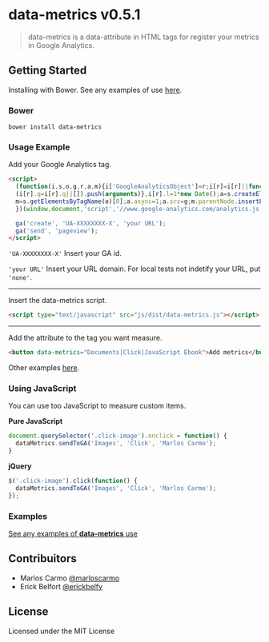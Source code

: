 # data-metrics v0.5.1

> data-metrics is a data-attribute in HTML tags for register your metrics in Google Analytics.

## Getting Started

Installing with Bower. See any examples of use [here](http://marloscarmo.github.io/data-metrics/).

### Bower 

`
bower install data-metrics
`

### Usage Example

Add your Google Analytics tag.

```html
<script>
  (function(i,s,o,g,r,a,m){i['GoogleAnalyticsObject']=r;i[r]=i[r]||function(){
  (i[r].q=i[r].q||[]).push(arguments)},i[r].l=1*new Date();a=s.createElement(o),
  m=s.getElementsByTagName(o)[0];a.async=1;a.src=g;m.parentNode.insertBefore(a,m)
  })(window,document,'script','//www.google-analytics.com/analytics.js','ga');

  ga('create', 'UA-XXXXXXXX-X', 'your URL');
  ga('send', 'pageview');
</script>
```
`'UA-XXXXXXXX-X'` Insert your GA id.

`'your URL'` Insert your URL domain. For local tests not indetify your URL, put  `'none'`.

***
Insert the data-metrics script.

```html
<script type="text/javascript" src="js/dist/data-metrics.js"></script>
```
***
Add the attribute to the tag you want measure.

```html
<button data-metrics="Documents|Click|JavaScript Ebook">Add metrics</button>
```
Other examples [here](http://marloscarmo.github.io/data-metrics/).

### Using JavaScript

You can use too JavaScript to measure custom items.

**Pure JavaScript**
```js
document.querySelector('.click-image').onclick = function() {
  dataMetrics.sendToGA('Images', 'Click', 'Marlos Carmo');
}
```

**jQuery**
```js
$('.click-image').click(function() {
  dataMetrics.sendToGA('Images', 'Click', 'Marlos Carmo');
});
```

### Examples

[See any examples of **data-metrics** use](https://github.com/marloscarmo/data-metrics/blob/master/example/example.html)

## Contribuitors

* Marlos Carmo [@marloscarmo](https://github.com/marloscarmo)
* Erick Belfort [@erickbelfy](https://github.com/erickbelfy)


## License

Licensed under the MIT License
